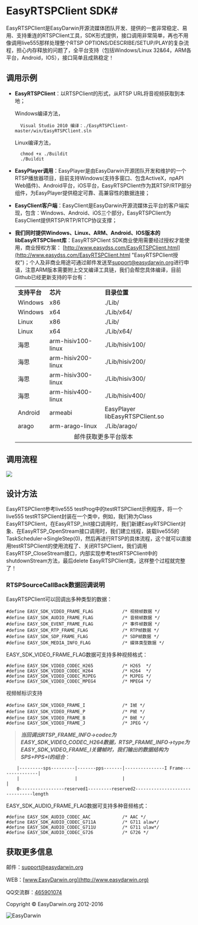 # EasyRTSPClient SDK#

EasyRTSPClient是EasyDarwin开源流媒体团队开发、提供的一套非常稳定、易用、支持重连的RTSPClient工具，SDK形式提供，接口调用非常简单，再也不用像调用live555那样处理整个RTSP OPTIONS/DESCRIBE/SETUP/PLAY的复杂流程，担心内存释放的问题了，全平台支持（包括Windows/Linux 32&64，ARM各平台，Android，IOS），接口简单且成熟稳定！

## 调用示例 ##

- **EasyRTSPClient**：以RTSPClient的形式，从RTSP URL将音视频获取到本地；
	
	Windows编译方法，

    	Visual Studio 2010 编译：./EasyRTSPClient-master/win/EasyRTSPClient.sln

	Linux编译方法，
		
		chmod +x ./Buildit
		./Buildit


- **EasyPlayer调用**：EasyPlayer是由EasyDarwin开源团队开发和维护的一个RTSP播放器项目，目前支持Windows(支持多窗口、包含ActiveX，npAPI Web插件)、Android平台，iOS平台，EasyRTSPClient作为其RTSP/RTP部分组件，为EasyPlayer提供稳定可靠、高兼容性的数据连接；

- **EasyClient客户端**：EasyClient是EasyDarwin开源流媒体云平台的客户端实现，包含：Windows、Android、iOS三个部分，EasyRTSPClient为EasyClient提供RTSP/RTP/RTCP协议支撑；

- **我们同时提供Windows、Linux、ARM、Android、IOS版本的libEasyRTSPClient库**：EasyRTSPClient SDK商业使用需要经过授权才能使用，商业授权方案： [http://www.easydss.com/EasyRTSPClient.html](http://www.easydss.com/EasyRTSPClient.html "EasyRTSPClient授权")；个人及非商业用途可通过邮件发送至[support@easydarwin.org](mailto:support@easydarwin.org "EasyDarwin support mail")进行申请，注意ARM版本需要附上交叉编译工具链，我们会帮您具体编译，目前Github已经更新支持的平台有：

	<table>
	<tr><td><b>支持平台</b></td><td><b>芯片</b></td><td><b>目录位置</b></td></tr>
	<tr><td>Windows</td><td>x86</td><td>./Lib/</td></tr>
	<tr><td>Windows</td><td>x64</td><td>./Lib/x64/</td></tr>
	<tr><td>Linux</td><td>x86</td><td>./Lib/</td></tr>
	<tr><td>Linux</td><td>x64</td><td>./Lib/x64/</td></tr>
	<tr><td>海思</td><td>arm-hisiv100-linux</td><td>./Lib/hisiv100/</td></tr>
	<tr><td>海思</td><td>arm-hisiv200-linux</td><td>./Lib/hisiv200/</td></tr>
	<tr><td>海思</td><td>arm-hisiv300-linux</td><td>./Lib/hisiv300/</td></tr>
	<tr><td>海思</td><td>arm-hisiv400-linux</td><td>./Lib/hisiv400/</td></tr>
	<tr><td>Android</td><td>armeabi</td><td>EasyPlayer libEasyRTSPClient.so</td></tr>
	<tr><td>arago</td><td>arm-arago-linux</td><td>./Lib/arago/</td></tr>
	<tr><td colspan="3"><center>邮件获取更多平台版本</center></td></tr>
	</table>

## 调用流程 ##
![](http://www.easydarwin.org/skin/easydarwin/images/easyrtspclient20160909.gif)


## 设计方法 ##
EasyRTSPClient参考live555 testProg中的testRTSPClient示例程序，将一个live555 testRTSPClient封装在一个类中，例如，我们称为Class EasyRTSPClient，在EasyRTSP_Init接口调用时，我们新建EasyRTSPClient对象、在EasyRTSP_OpenStream接口调用时，我们建立线程，装载live555的TaskScheduler->SingleStep(0)，然后再进行RTSP的具体流程，这个就可以直接用testRTSPClient的使用流程了、关闭RTSPClient，我们调用EasyRTSP_CloseStream接口，内部实现参考testRTSPClient中的shutdownStream方法，最后delete EasyRTSPClient类，这样整个过程就完整了！

### RTSPSourceCallBack数据回调说明 ###
EasyRTSPClient可以回调出多种类型的数据：

	#define EASY_SDK_VIDEO_FRAME_FLAG			/* 视频帧数据 */
	#define EASY_SDK_AUDIO_FRAME_FLAG			/* 音频帧数据 */
	#define EASY_SDK_EVENT_FRAME_FLAG			/* 事件帧数据 */
	#define EASY_SDK_RTP_FRAME_FLAG				/* RTP帧数据 */
	#define EASY_SDK_SDP_FRAME_FLAG				/* SDP帧数据 */
	#define EASY_SDK_MEDIA_INFO_FLAG			/* 媒体类型数据 */

EASY\_SDK\_VIDEO\_FRAME\_FLAG数据可支持多种视频格式：
		
	#define EASY_SDK_VIDEO_CODEC_H265			/* H265  */
	#define EASY_SDK_VIDEO_CODEC_H264			/* H264  */
	#define	EASY_SDK_VIDEO_CODEC_MJPEG			/* MJPEG */
	#define	EASY_SDK_VIDEO_CODEC_MPEG4			/* MPEG4 */

视频帧标识支持

	#define EASY_SDK_VIDEO_FRAME_I				/* I帧 */
	#define EASY_SDK_VIDEO_FRAME_P				/* P帧 */
	#define EASY_SDK_VIDEO_FRAME_B				/* B帧 */
	#define EASY_SDK_VIDEO_FRAME_J				/* JPEG */


> ***当回调出RTSP_FRAME_INFO->codec为EASY\_SDK\_VIDEO\_CODEC\_H264数据，RTSP_FRAME_INFO->type为EASY\_SDK\_VIDEO\_FRAME\_I关键帧时，我们输出的数据结构为SPS+PPS+I的组合***：
		
		|---------sps---------|-------pps-------|---------------I Frame---------------|
		|                     |                 |                                     |
		0-----------------reserved1---------reserved2-------------------------------length


EASY\_SDK\_AUDIO\_FRAME\_FLAG数据可支持多种音频格式：
	
	#define EASY_SDK_AUDIO_CODEC_AAC			/* AAC */
	#define EASY_SDK_AUDIO_CODEC_G711A			/* G711 alaw*/
	#define EASY_SDK_AUDIO_CODEC_G711U			/* G711 ulaw*/
	#define EASY_SDK_AUDIO_CODEC_G726			/* G726 */


## 获取更多信息 ##

邮件：[support@easydarwin.org](mailto:support@easydarwin.org) 

WEB：[www.EasyDarwin.org](http://www.easydarwin.org)

QQ交流群：[465901074](http://jq.qq.com/?_wv=1027&k=2G045mo "EasyRTSPClient")

Copyright &copy; EasyDarwin.org 2012-2016

![EasyDarwin](http://www.easydarwin.org/skin/easydarwin/images/wx_qrcode.jpg)